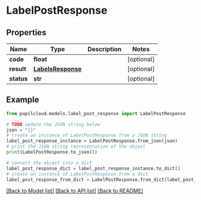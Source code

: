 # LabelPostResponse


## Properties

Name | Type | Description | Notes
------------ | ------------- | ------------- | -------------
**code** | **float** |  | [optional] 
**result** | [**LabelsResponse**](LabelsResponse.md) |  | [optional] 
**status** | **str** |  | [optional] 

## Example

```python
from pupilcloud.models.label_post_response import LabelPostResponse

# TODO update the JSON string below
json = "{}"
# create an instance of LabelPostResponse from a JSON string
label_post_response_instance = LabelPostResponse.from_json(json)
# print the JSON string representation of the object
print(LabelPostResponse.to_json())

# convert the object into a dict
label_post_response_dict = label_post_response_instance.to_dict()
# create an instance of LabelPostResponse from a dict
label_post_response_from_dict = LabelPostResponse.from_dict(label_post_response_dict)
```
[[Back to Model list]](../README.md#documentation-for-models) [[Back to API list]](../README.md#documentation-for-api-endpoints) [[Back to README]](../README.md)


